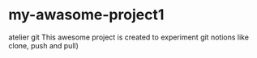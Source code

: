 # my-awasome-project1
atelier git
 This awesome project is created to experiment git notions like clone, push and pull)
